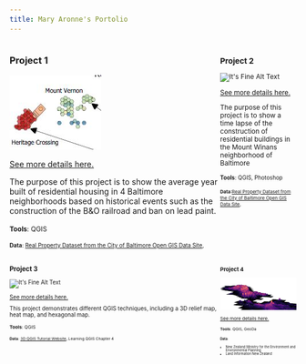```yaml
---
title: Mary Aronne's Portolio
---
```

<!--This is the first row of projects -->
<div style="display:table-row; width:100%; table-layout: fixed">
<div style="display: table-cell; width:370px; margin-right:3px" markdown="1">

### Project 1 

![It's Fine Alt Text](project_1/teaser.JPG)

[See more details here.](https://maryaro.github.io/project_1/project1.html)

The purpose of this project is to show the average year built of residential housing in 4 Baltimore neighborhoods based on historical events such as the construction of the B&O railroad and ban on lead paint.

<small>__Tools__: QGIS

<small>__Data__: 
[Real Property Dataset from the City of Baltimore Open GIS Data Site](http://gis-baltimore.opendata.arcgis.com/datasets/b41551f53345445fa05b554cd77b3732_0), </small>

</div>

<div style="display: table-cell; width:370px" markdown="1">

### Project 2

![It's Fine Alt Text](https://maryaro.github.io/project_2/teaser_2.JPG)

[See more details here.](https://maryaro.github.io/project_2/project2.html)

The purpose of this project is to show a time lapse of the construction of residential buildings in the Mount Winans neighborhood of Baltimore


<small>__Tools__: QGIS, Photoshop

<small>__Data__:[Real Property Dataset from the City of Baltimore Open GIS Data Site](http://gis-baltimore.opendata.arcgis.com/datasets/b41551f53345445fa05b554cd77b3732_0), </small>

</div>
</div>
<!--This is the second row of projects -->
<div style="display:table-row; width:100%; table-layout: fixed">
<div style="display: table-cell; width:370px; margin-right:3px" markdown="1">

### Project 3

![It's Fine Alt Text](https://maryaro.github.io/lab/lab2_teaser.png)

[See more details here.](https://maryaro.github.io/lab/aronne_lab2.md.html)

This project demonstrates different QGIS techniques, including a 3D relief map, heat map, and hexagonal map.

<small>__Tools__: QGIS

<small>__Data__: 
[3D QGIS Tutorial Website](https://www.lutraconsulting.co.uk/blog/2018/03/01/working-with-qgis-3d-part-1/), Learning QGIS Chapter 4 </small>

</div>

<div style="display: table-cell; width:370px" markdown="1">

### Project 4

![It's Fine Alt Text](final_project/Capture.PNG)

[See more details here.](https://maryaro.github.io/final_project/project.html)

<small>__Tools__: QGIS, GeoDa

<small>__Data__: 
- New Zealand Ministry for the Environment and Environmental Planning
- Land Information New Zealand

</div>

<div style="display: table-cell; width:370px" markdown="1">
